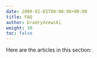 ```yaml
---
date: 2000-01-01T00:00:00+00:00
title: FAQ
author: bradrydzewski
weight: 30
toc: false
---
```


Here are the articles in this section: